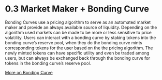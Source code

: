 # 0.3 Market Maker + Bonding Curve

Bonding Curves use a pricing algorithm to serve as an automated market maker and provide an always available source of liquidity. Depending on the algorithm used markets can be made to be more or less sensitive to price volatility. Users can interact with a bonding curve by staking tokens into the bonding curve’s reserve pool, when they do the bonding curve mints corresponding tokens for the user based on the the pricing algorithm. The newly minted tokens can have specific utility and even be traded among users, but can always be exchanged back through the bonding curve for tokens in the bonding curve’s reserve pool.

[More on Bonding Curve](https://dgov.gitbook.io/report/radical-markets/curation-markets-and-bonding-curve)





